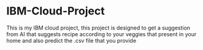 # IBM-Cloud-Project
This is my IBM cloud project, this project is designed to get a suggestion from AI that suggests recipe according to your veggies that present in your home and also predict the .csv file that you provide 
